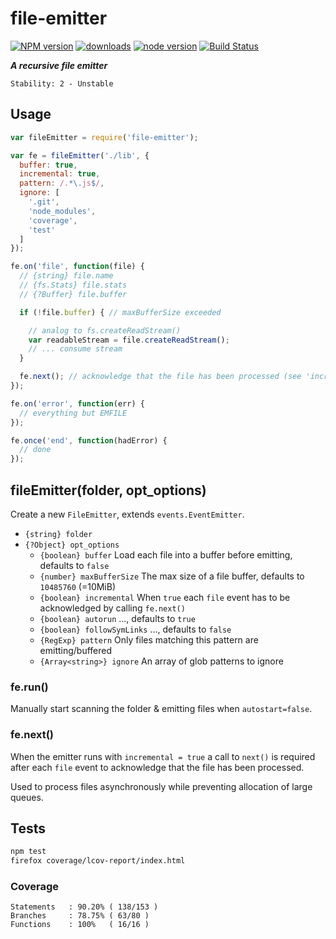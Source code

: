 # file-emitter

[![NPM version](https://img.shields.io/npm/v/file-emitter.svg?style=flat-square)](https://www.npmjs.com/package/file-emitter)
[![downloads](https://img.shields.io/npm/dm/file-emitter.svg?style=flat-square)](https://www.npmjs.com/package/file-emitter)
[![node version](https://img.shields.io/badge/node.js-%3E=_0.10-green.svg?style=flat-square)](https://www.npmjs.com/package/file-emitter)
[![Build Status](https://secure.travis-ci.org/skenqbx/file-emitter.png)](http://travis-ci.org/skenqbx/file-emitter)

**_A recursive file emitter_**

```
Stability: 2 - Unstable
```

## Usage

```js
var fileEmitter = require('file-emitter');

var fe = fileEmitter('./lib', {
  buffer: true,
  incremental: true,
  pattern: /.*\.js$/,
  ignore: [
    '.git',
    'node_modules',
    'coverage',
    'test'
  ]
});

fe.on('file', function(file) {
  // {string} file.name
  // {fs.Stats} file.stats
  // {?Buffer} file.buffer

  if (!file.buffer) { // maxBufferSize exceeded

    // analog to fs.createReadStream()
    var readableStream = file.createReadStream();
    // ... consume stream
  }

  fe.next(); // acknowledge that the file has been processed (see 'incremental')
});

fe.on('error', function(err) {
  // everything but EMFILE
});

fe.once('end', function(hadError) {
  // done
});
```

## fileEmitter(folder, opt_options)
Create a new `FileEmitter`, extends `events.EventEmitter`.

  - `{string} folder`
  - `{?Object} opt_options`
    - `{boolean} buffer` Load each file into a buffer before emitting, defaults to `false`
    - `{number} maxBufferSize` The max size of a file buffer, defaults to `10485760` (=10MiB)
    - `{boolean} incremental` When `true` each `file` event has to be acknowledged by calling `fe.next()`
    - `{boolean} autorun` ..., defaults to `true`
    - `{boolean} followSymLinks` ..., defaults to `false`
    - `{RegExp} pattern` Only files matching this pattern are emitting/buffered
    - `{Array<string>} ignore` An array of glob patterns to ignore

### fe.run()
Manually start scanning the folder & emitting files when `autostart=false`.


### fe.next()
When the emitter runs with `incremental = true` a call to `next()` is required after each `file` event to acknowledge that the file has been processed.

Used to process files asynchronously while preventing allocation of large queues.

## Tests

```bash
npm test
firefox coverage/lcov-report/index.html
```

### Coverage

```
Statements   : 90.20% ( 138/153 )
Branches     : 78.75% ( 63/80 )
Functions    : 100%   ( 16/16 )
```
